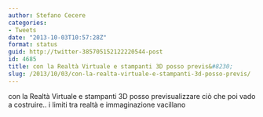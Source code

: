 ```yaml
---
author: Stefano Cecere
categories:
- Tweets
date: "2013-10-03T10:57:28Z"
format: status
guid: http://twitter-385705152122220544-post
id: 4685
title: con la Realtà Virtuale e stampanti 3D posso previs&#8230;
slug: /2013/10/03/con-la-realta-virtuale-e-stampanti-3d-posso-previs/
---
```


con la Realtà Virtuale e stampanti 3D posso previsualizzare ciò che poi vado a costruire.. i limiti tra realtà e immaginazione vacillano